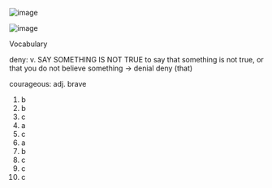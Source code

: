 ![image](https://github.com/jeuneseven/ReadingNotes/assets/8426758/c1c31d02-fbef-4ca7-a27d-74ed098c72a6)

![image](https://github.com/jeuneseven/ReadingNotes/assets/8426758/25e27cd9-0f7b-41ae-b03b-dae7ba93a3c1)

Vocabulary

deny: v. SAY SOMETHING IS NOT TRUE to say that something is not true, or that you do not believe something → denial deny (that)

courageous: adj. brave

1. b
2. b
3. c
4. a
5. c
6. a
7. b
8. c
9. c
10. c
